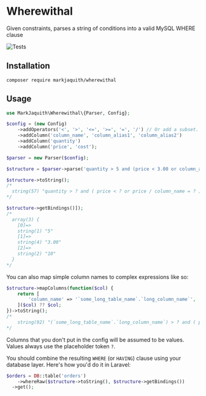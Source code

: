 # Wherewithal
Given constraints, parses a string of conditions into a valid MySQL WHERE clause

![Tests](https://github.com/markjaquith/Wherewithal/actions/workflows/tests.yml/badge.svg)

## Installation

`composer require markjaquith/wherewithal`

## Usage

```php
use MarkJaquith\Wherewithal\{Parser, Config};

$config = (new Config)
	->addOperators('<', '>', '<=', '>=', '=', '/') // Or add a subset.
	->addColumn('column_name', 'column_alias1', 'column_alias2')
	->addColumn('quantity')
	->addColumn('price', 'cost');

$parser = new Parser($config);

$structure = $parser->parse('quantity > 5 and (price < 3.00 or column_alias2 = 10'));

$structure->toString();
/*
  string(57) "quantity > ? and ( price < ? or price / column_name = ? )"
*/

$structure->getBindings()]);
/*
  array(3) {
    [0]=>
    string(1) "5"
    [1]=>
    string(4) "3.00"
    [2]=>
    string(2) "10"
  }
*/
```

You can also map simple column names to complex expressions like so:

```php
$structure->mapColumns(function($col) {
	return [
		'column_name' => '`some_long_table_name`.`long_column_name`',
	]($col) ?? $col;
})->toString();
/*
	string(92) "(`some_long_table_name`.`long_column_name`) > ? and ( price < ? or price / column_name = ? )"
*/
```

Columns that you don't put in the config will be assumed to be values. Values
always use the placeholder token `?`.

You should combine the resulting `WHERE` (or `HAVING`) clause using your database
layer. Here's how you'd do it in Laravel:

```php
$orders = DB::table('orders')
	->whereRaw($structure->toString(), $structure->getBindings())
  ->get();
```
